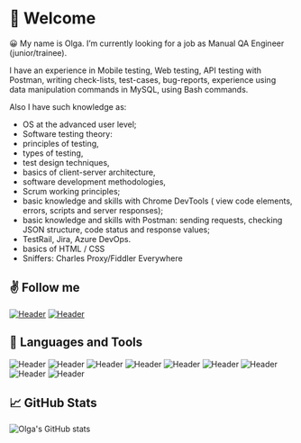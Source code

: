 # 🙋 Welcome 

😀 My name is Olga. I’m currently looking for a job as Manual QA Engineer (junior/trainee). 

I have an experience in Mobile testing, Web testing, API testing with Postman, writing check-lists, test-cases, bug-reports, experience using data manipulation commands in MySQL, using Bash commands.

Also I have such knowledge as:
- OS at the advanced user level;
- Software testing theory: 
- principles of testing,
- types of testing, 
- test design techniques, 
- basics of client-server architecture,
- software development methodologies, 
- Scrum working principles; 
- basic knowledge and skills with Chrome DevTools ( view code elements, errors, scripts and server responses);
- basic knowledge and skills with Postman: sending requests, checking JSON structure, code status and response values;
- TestRail, Jira, Azure DevOps.
- basics of HTML / CSS
- Sniffers: Charles Proxy/Fiddler Everywhere

## ✌️ Follow me
[![Header](https://img.shields.io/badge/Linkedin-090909?style=for-the-badge&logo=linkedin&logoColor=0073b1)](https://www.linkedin.com/in/olga-grinyova-79792623b/)
[![Header](https://img.shields.io/badge/Telegram-090909?style=for-the-badge&logo=telegram&logoColor=31a5db)](https://t.me/olga_grinyova)

## 🔧 Languages and Tools
![Header](https://img.shields.io/badge/Jira-090909?style=for-the-badge&logo=jira&logoColor=136be1)
![Header](https://img.shields.io/badge/Postman-090909?style=for-the-badge&logo=postman&logoColor=f76935)
![Header](https://img.shields.io/badge/Github-090909?style=for-the-badge&logo=github&logoColor=8cc4d7)
![Header](https://img.shields.io/badge/AzureDevops-090909?style=for-the-badge&logo=azuredevops&logoColor=0074d0)
![Header](https://img.shields.io/badge/MySQL-090909?style=for-the-badge&logo=mysql&logoColor=00618a)
![Header](https://img.shields.io/badge/DevTools-090909?style=for-the-badge&logo=googlechrome&logoColor=2674f2)
![Header](https://img.shields.io/badge/TestRail-090909?style=for-the-badge&logo=&logoColor=71b556)
![Header](https://img.shields.io/badge/Fiddler-090909?style=for-the-badge&logo=fiddler&logoColor=8cc4d7)
![Header](https://img.shields.io/badge/CharlesProxy-090909?style=for-the-badge&logo=charlesproxy&logoColor=8cc4d7)


## 📈 GitHub Stats

![Olga's GitHub stats](https://github-readme-stats.vercel.app/api?username=OlgaGrinyova&show_icons=true&theme=radical)
